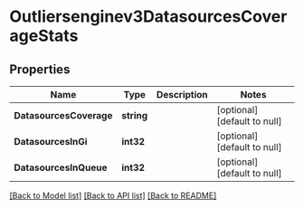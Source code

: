 # Outliersenginev3DatasourcesCoverageStats

## Properties
Name | Type | Description | Notes
------------ | ------------- | ------------- | -------------
**DatasourcesCoverage** | **string** |  | [optional] [default to null]
**DatasourcesInGi** | **int32** |  | [optional] [default to null]
**DatasourcesInQueue** | **int32** |  | [optional] [default to null]

[[Back to Model list]](../README.md#documentation-for-models) [[Back to API list]](../README.md#documentation-for-api-endpoints) [[Back to README]](../README.md)

